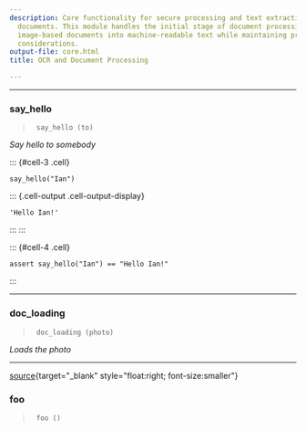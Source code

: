 ```yaml
---
description: Core functionality for secure processing and text extraction from medical
  documents. This module handles the initial stage of document processing - converting
  image-based documents into machine-readable text while maintaining privacy and security
  considerations.
output-file: core.html
title: OCR and Document Processing

---
```




<!-- WARNING: THIS FILE WAS AUTOGENERATED! DO NOT EDIT! -->

---

### say_hello

>      say_hello (to)

*Say hello to somebody*


::: {#cell-3 .cell}
``` {.python .cell-code}
say_hello("Ian")
```

::: {.cell-output .cell-output-display}
```
'Hello Ian!'
```
:::
:::


::: {#cell-4 .cell}
``` {.python .cell-code}
assert say_hello("Ian") == "Hello Ian!"
```
:::


---

### doc_loading

>      doc_loading (photo)

*Loads the photo*


---

[source](https://github.com/jchenj/hungarian-ocr/blob/main/hungarian_ocr/core.py#L9){target="_blank" style="float:right; font-size:smaller"}

### foo

>      foo ()


